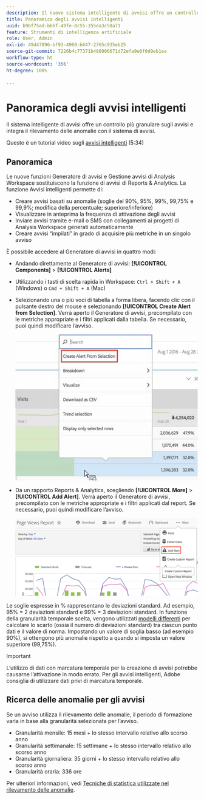```yaml
---
description: Il nuovo sistema intelligente di avvisi offre un controllo più granulare sugli avvisi e integra il rilevamento delle anomalie con il sistema di avvisi.
title: Panoramica degli avvisi intelligenti
uuid: b9bf75ad-bb6f-49fe-8c55-355ea3c50a71
feature: Strumenti di intelligenza artificiale
role: User, Admin
exl-id: 49d47896-bf93-4960-b647-2765c935eb25
source-git-commit: 7226b4c77371b486006671d72efa9e0f0d9eb1ea
workflow-type: ht
source-wordcount: '356'
ht-degree: 100%

---
```


# Panoramica degli avvisi intelligenti

Il sistema intelligente di avvisi offre un controllo più granulare sugli avvisi e integra il rilevamento delle anomalie con il sistema di avvisi.

Questo è un tutorial video sugli [avvisi intelligenti](https://experienceleague.adobe.com/docs/analytics-learn/tutorials/data-science/intelligent-alerts.html?lang=it) (5:34)

## Panoramica

Le nuove funzioni Generatore di avvisi e Gestione avvisi di Analysis Workspace sostituiscono la funzione di avvisi di Reports &amp; Analytics. La funzione Avvisi intelligenti permette di:

* Creare avvisi basati su anomalie (soglie del 90%, 95%, 99%, 99,75% e 99,9%; modifica della percentuale; superiore/inferiore)
* Visualizzare in anteprima la frequenza di attivazione degli avvisi
* Inviare avvisi tramite e-mail o SMS con collegamenti ai progetti di Analysis Workspace generati automaticamente
* Creare avvisi “impilati” in grado di acquisire più metriche in un singolo avviso

È possibile accedere al Generatore di avvisi in quattro modi:

* Andando direttamente al Generatore di avvisi: **[!UICONTROL Components]** > **[!UICONTROL Alerts]**
* Utilizzando i tasti di scelta rapida in Workspace: `Ctrl + Shift + A` (Windows) o `Cmd + Shift + A` (Mac)
* Selezionando una o più voci di tabella a forma libera, facendo clic con il pulsante destro del mouse e selezionando **[!UICONTROL Create Alert from Selection]**. Verrà aperto il Generatore di avvisi, precompilato con le metriche appropriate e i filtri applicati dalla tabella. Se necessario, puoi quindi modificare l’avviso.

   ![Crea avviso da selezione](assets/create-alert-from-selection.png)

* Da un rapporto Reports &amp; Analytics, scegliendo **[!UICONTROL More]** > **[!UICONTROL Add Alert]**. Verrà aperto il Generatore di avvisi, precompilato con le metriche appropriate e i filtri applicati dal report. Se necessario, puoi quindi modificare l’avviso.

   ![Aggiungi avviso](assets/add-alert.png)

Le soglie espresse in % rappresentano le deviazioni standard. Ad esempio, 95% = 2 deviazioni standard e 99% = 3 deviazioni standard. In funzione della granularità temporale scelta, vengono utilizzati [modelli differenti](../virtual-analyst/c-anomaly-detection/statistics-anomaly-detection.md) per calcolare lo scarto (ossia il numero di deviazioni standard) tra ciascun punto dati e il valore di norma. Impostando un valore di soglia basso (ad esempio 90%), si ottengono più anomalie rispetto a quando si imposta un valore superiore (99,75%).

>[!IMPORTANT]
>
>L’utilizzo di dati con marcatura temporale per la creazione di avvisi potrebbe causarne l’attivazione in modo errato. Per gli avvisi intelligenti, Adobe consiglia di utilizzare dati privi di marcatura temporale.

## Ricerca delle anomalie per gli avvisi

Se un avviso utilizza il rilevamento delle anomalie, il periodo di formazione varia in base alla granularità selezionata per l’avviso.

* Granularità mensile: 15 mesi + lo stesso intervallo relativo allo scorso anno
* Granularità settimanale: 15 settimane + lo stesso intervallo relativo allo scorso anno
* Granularità giornaliera: 35 giorni + lo stesso intervallo relativo allo scorso anno
* Granularità oraria: 336 ore

Per ulteriori informazioni, vedi [Tecniche di statistica utilizzate nel rilevamento delle anomalie](../virtual-analyst/c-anomaly-detection/statistics-anomaly-detection.md).
